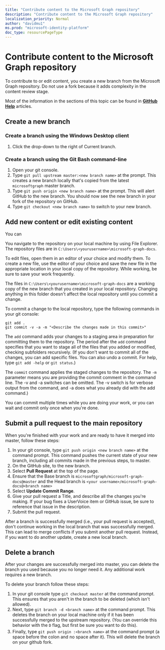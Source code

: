 ```yaml
---
title: "Contribute content to the Microsoft Graph repository"
description: "Contribute content to the Microsoft Graph repository"
localization_priority: Normal
author: "davidmu1"
ms.prod: "microsoft-identity-platform"
doc_type: resourcePageType
---
```


# Contribute content to the Microsoft Graph repository

To contribute to or edit content, you create a new branch from the Microsoft Graph repository. Do not use a fork because it adds complexity in the content review stage.

Most of the information in the sections of this topic can be found in [**GitHub Help**](http://help.github.com/) articles.

## Create a new branch

### Create a branch using the Windows Desktop client

1.	Click the drop-down to the right of Current branch.
### Create a branch using the Git Bash command-line 

1. Open your git console.
2. Type `git pull upstream master:<new branch name>` at the prompt. This creates a new branch locally that's copied from the latest `microsoftgraph` master branch.
3. Type `git push origin <new branch name>` at the prompt. This will alert GitHub to the new branch. You should now see the new branch in your fork of the repository on GitHub.
4. Type `git checkout <new branch name>` to switch to your new branch.

## Add new content or edit existing content

You can 

You navigate to the repository on your local machine by using File Explorer. The repository files are in `C:\Users\<yourusername>\microsoft-graph-docs`.

To edit files, open them in an editor of your choice and modify them. To create a new file, use the editor of your choice and save the new file in the appropriate location in your local copy of the repository. While working, be sure to save your work frequently.

The files in `C:\Users\<yourusername>\microsoft-graph-docs` are a working copy of the new branch that you created in your local repository. Changing anything in this folder doesn't affect the local repository until you commit a change.

To commit a change to the local repository, type the following commands in your git console:

```
git add .
git commit -v -a -m "<Describe the changes made in this commit>"
```

The `add` command adds your changes to a staging area in preparation for committing them to the repository. The period after the `add` command specifies that you want to stage all of the files that you added or modified, checking subfolders recursively. (If you don't want to commit all of the changes, you can add specific files. You can also undo a commit. For help, type `git add -help` or `git status`.)

The `commit` command applies the staged changes to the repository. The `-m` parameter means you are providing the commit comment in the command line. The -v and -a switches can be omitted. The -v switch is for verbose output from the command, and -a does what you already did with the add command.)

You can commit multiple times while you are doing your work, or you can wait and commit only once when you're done.

## Submit a pull request to the main repository

When you're finished with your work and are ready to have it merged into master, follow these steps:

1. In your git console, type `git push origin <new branch name>` at the command prompt. This command pushes the current state of your new branch, including all commits made in the previous steps, to master.
2. On the GitHub site, to the new branch.
3. Select **Pull Request** at the top of the page.
4. Ensure that the Base branch is `microsoftgraph/microsoft-graph-docs@master` and the Head branch is `<your username>/microsoft-graph-docs@<branch name>`
5. Select **Update Commit Range**.
6. Give your pull request a Title, and describe all the changes you're making. If your bug fixes a UserVoice item or GitHub issue, be sure to reference that issue in the description.
7. Submit the pull request.

After a branch is successfully merged (i.e., your pull request is accepted), don't continue working in the local branch that was successfully merged. This can lead to merge conflicts if you submit another pull request. Instead, if you want to do another update, create a new local branch.

## Delete a branch

After your changes are successfully merged into master, you can delete the branch you used because you no longer need it. Any additional work requires a new branch.

To delete your branch follow these steps:

1. In your git console type `git checkout master` at the command prompt. This ensures that you aren't in the branch to be deleted (which isn't allowed).
2. Next, type `git branch -d <branch name>` at the command prompt. This deletes the branch on your local machine only if it has been successfully merged to the upstream repository. (You can override this behavior with the `D` flag, but first be sure you want to do this).
3. Finally, type `git push origin :<branch name>` at the command prompt (a space before the colon and no space after it). This will delete the branch on your github fork.
